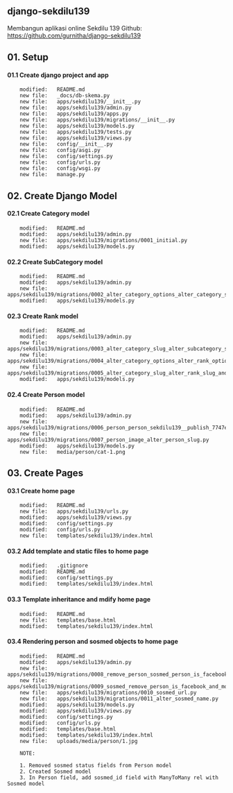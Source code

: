 ## django-sekdilu139
Membangun aplikasi online Sekdilu 139
Github: https://github.com/gurnitha/django-sekdilu139


## 01. Setup

#### 01.1 Create django project and app

        modified:   README.md
        new file:   _docs/db-skema.py
        new file:   apps/sekdilu139/__init__.py
        new file:   apps/sekdilu139/admin.py
        new file:   apps/sekdilu139/apps.py
        new file:   apps/sekdilu139/migrations/__init__.py
        new file:   apps/sekdilu139/models.py
        new file:   apps/sekdilu139/tests.py
        new file:   apps/sekdilu139/views.py
        new file:   config/__init__.py
        new file:   config/asgi.py
        new file:   config/settings.py
        new file:   config/urls.py
        new file:   config/wsgi.py
        new file:   manage.py


## 02. Create Django Model

#### 02.1 Create Category model

        modified:   README.md
        modified:   apps/sekdilu139/admin.py
        new file:   apps/sekdilu139/migrations/0001_initial.py
        modified:   apps/sekdilu139/models.py

#### 02.2 Create SubCategory model

        modified:   README.md
        modified:   apps/sekdilu139/admin.py
        new file:   apps/sekdilu139/migrations/0002_alter_category_options_alter_category_slug_and_more.py
        modified:   apps/sekdilu139/models.py

#### 02.3 Create Rank model

        modified:   README.md
        modified:   apps/sekdilu139/admin.py
        new file:   apps/sekdilu139/migrations/0003_alter_category_slug_alter_subcategory_slug_rank.py
        new file:   apps/sekdilu139/migrations/0004_alter_category_options_alter_rank_options_and_more.py
        new file:   apps/sekdilu139/migrations/0005_alter_category_slug_alter_rank_slug_and_more.py
        modified:   apps/sekdilu139/models.py

#### 02.4 Create Person model

        modified:   README.md
        modified:   apps/sekdilu139/admin.py
        new file:   apps/sekdilu139/migrations/0006_person_person_sekdilu139__publish_7747e8_idx.py
        new file:   apps/sekdilu139/migrations/0007_person_image_alter_person_slug.py
        modified:   apps/sekdilu139/models.py
        new file:   media/person/cat-1.png


## 03. Create Pages

#### 03.1 Create home page

        modified:   README.md
        new file:   apps/sekdilu139/urls.py
        modified:   apps/sekdilu139/views.py
        modified:   config/settings.py
        modified:   config/urls.py
        new file:   templates/sekdilu139/index.html

#### 03.2 Add template and static files to home page

        modified:   .gitignore
        modified:   README.md
        modified:   config/settings.py
        modified:   templates/sekdilu139/index.html

#### 03.3 Template inheritance and mdify home page

        modified:   README.md
        new file:   templates/base.html
        modified:   templates/sekdilu139/index.html

#### 03.4 Rendering person and sosmed objects to home page

        modified:   README.md
        modified:   apps/sekdilu139/admin.py
        new file:   apps/sekdilu139/migrations/0008_remove_person_sosmed_person_is_facebook_and_more.py
        new file:   apps/sekdilu139/migrations/0009_sosmed_remove_person_is_facebook_and_more.py
        new file:   apps/sekdilu139/migrations/0010_sosmed_url.py
        new file:   apps/sekdilu139/migrations/0011_alter_sosmed_name.py
        modified:   apps/sekdilu139/models.py
        modified:   apps/sekdilu139/views.py
        modified:   config/settings.py
        modified:   config/urls.py
        modified:   templates/base.html
        modified:   templates/sekdilu139/index.html
        new file:   uploads/media/person/1.jpg

        NOTE:

        1. Removed sosmed status fields from Person model
        2. Created Sosmed model
        3. In Person field, add sosmed_id field with ManyToMany rel with Sosmed model